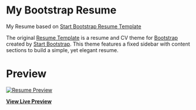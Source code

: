 # My Bootstrap Resume

My Resume based on  [Start Bootstrap Resume Template](https://startbootstrap.com/template-overviews/resume/)

The original [Resume Template](https://startbootstrap.com/template-overviews/resume/) is a resume and CV theme for [Bootstrap](http://getbootstrap.com/) created by [Start Bootstrap](http://startbootstrap.com/). This theme features a fixed sidebar with content sections to build a simple, yet elegant resume.

# Preview

[![Resume Preview](https://santhoshnandha.github.io/img/Resume-FrontPage.png)](https://santhoshnandha.github.io/img/Resume-FrontPage.png)

**[View Live Preview](https://santhoshnandha.github.io/)**
